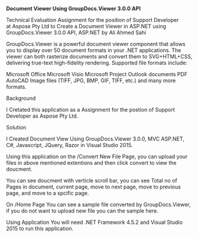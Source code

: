 **Document Viewer Using GroupDocs.Viewer 3.0.0 API**

Technical Evaluation Assignment for the position of Support Developer at Aspose Pty Ltd to Create a Document Viewer in ASP.NET using GroupDocs.Viewer 3.0.0 API, ASP.NET by Ali Ahmed Sahi

GroupDocs.Viewer is a powerful document viewer component that allows you to display over 50 document formats in your .NET applications. The viewer can both rasterize documents and convert them to SVG+HTML+CSS, delivering true-text high-fidelity rendering. Supported file formats include:

Microsoft Office
Microsoft Visio
Microsoft Project
Outlook documents
PDF
AutoCAD
Image files (TIFF, JPG, BMP, GIF, TIFF, etc.)
and many more formats.

Background

I Cretated this application as a Assignment for the postion of Support Developer as Aspose Pty Ltd.

Solution

I Created Document View Using GroupDocs.Viewer 3.0.0, MVC ASP.NET, C#, Javascript, JQuery, Razor in Visual Studio 2015.

Using this application on the /Convert New File Page, you can upload your files in above mentioned extentions and then click convert to view the doucment.

You can see doucment with verticle scroll bar, you can see Total no of Pages in document, current page, move to next page, move to previous page, and move to a spcific page.

On /Home Page You can see a sample file converted by GroupDocs.Viewer, if you do not want to upload new file you can the sample here.

Using Application
You will need .NET Framework 4.5.2 and Visual Studio 2015 to run this application.
